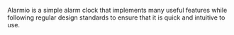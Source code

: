 Alarmio is a simple alarm clock that implements many useful features while following regular design standards to ensure that it is quick and intuitive to use.
